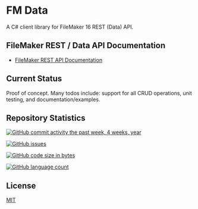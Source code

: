 # FM Data

A C# client library for FileMaker 16 REST (Data) API.

## FileMaker REST / Data API Documentation

- [FileMaker REST API Documentation](https://fmhelp.filemaker.com/docs/16/en/restapi/)

## Current Status

Proof of concept. Many todos include: support for all CRUD operations, unit testing, and documentation/examples.

## Repository Statistics

[![GitHub commit activity the past week, 4 weeks, year](https://img.shields.io/github/commit-activity/y/fuzzzerd/fmdata.svg?style=flat-square)](https://github.com/fuzzzerd/fmdata/commits/master)

[![GitHub issues](https://img.shields.io/github/issues/fuzzzerd/fmdata.svg?style=flat-square)](https://github.com/fuzzzerd/fmdata/issues)

[![GitHub code size in bytes](https://img.shields.io/github/languages/code-size/fuzzzerd/fmdata.svg?style=flat-square)](https://github.com/fuzzzerd/fmdata/commits/master)

[![GitHub language count](https://img.shields.io/github/languages/count/fuzzzerd/fmdata.svg?style=flat-square)](https://github.com/fuzzzerd/fmdata/commits/master)

## License

[MIT](https://github.com/fuzzzerd/fmdata/blob/master/LICENSE)